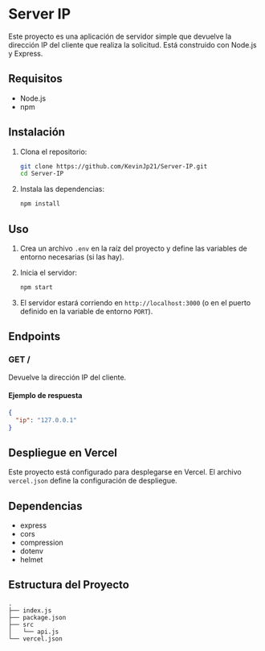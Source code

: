 # Server IP

Este proyecto es una aplicación de servidor simple que devuelve la dirección IP del cliente que realiza la solicitud. Está construido con Node.js y Express.

## Requisitos

- Node.js
- npm

## Instalación

1. Clona el repositorio:
   ```bash
   git clone https://github.com/KevinJp21/Server-IP.git
   cd Server-IP
   ```

2. Instala las dependencias:
   ```bash
   npm install
   ```

## Uso

1. Crea un archivo `.env` en la raíz del proyecto y define las variables de entorno necesarias (si las hay).

2. Inicia el servidor:
   ```bash
   npm start
   ```

3. El servidor estará corriendo en `http://localhost:3000` (o en el puerto definido en la variable de entorno `PORT`).

## Endpoints

### GET /

Devuelve la dirección IP del cliente.

#### Ejemplo de respuesta

```json
{
  "ip": "127.0.0.1"
}
```

## Despliegue en Vercel

Este proyecto está configurado para desplegarse en Vercel. El archivo `vercel.json` define la configuración de despliegue.

## Dependencias

- express
- cors
- compression
- dotenv
- helmet

## Estructura del Proyecto

```plaintext
.
├── index.js
├── package.json
├── src
│   └── api.js
└── vercel.json
```
